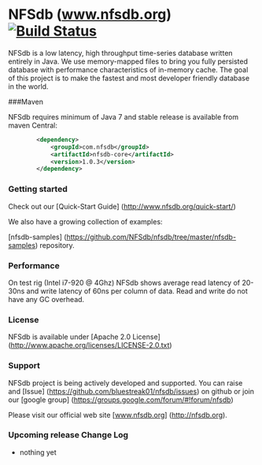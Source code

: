 NFSdb (www.nfsdb.org) [![Build Status](https://secure.travis-ci.org/NFSdb/nfsdb.png?branch=master)](http://travis-ci.org/NFSdb/nfsdb)
=====================

NFSdb is a low latency, high throughput time-series database written entirely in Java. We use memory-mapped files to bring you fully persisted database with performance characteristics of in-memory cache.
The goal of this project is to make the fastest and most developer friendly database in the world.


###Maven

NFSdb requires minimum of Java 7 and stable release is available from maven Central:

```xml
        <dependency>
            <groupId>com.nfsdb</groupId>
            <artifactId>nfsdb-core</artifactId>
            <version>1.0.3</version>
        </dependency>

```

### Getting started

Check out our [Quick-Start Guide] (http://www.nfsdb.org/quick-start/)

We also have a growing collection of examples:
 
[nfsdb-samples] (https://github.com/NFSdb/nfsdb/tree/master/nfsdb-samples) repository.

### Performance

On test rig (Intel i7-920 @ 4Ghz) NFSdb shows average read latency of 20-30ns and write latency of 60ns per column of data. Read and write do not have any GC overhead.

### License

NFSdb is available under [Apache 2.0 License] (http://www.apache.org/licenses/LICENSE-2.0.txt)

### Support

NFSdb project is being actively developed and supported. You can raise and [Issue] (https://github.com/bluestreak01/nfsdb/issues) on github or join our [google group] (https://groups.google.com/forum/#!forum/nfsdb)

Please visit our official web site [www.nfsdb.org] (http://nfsdb.org).

### Upcoming release Change Log

- nothing yet
